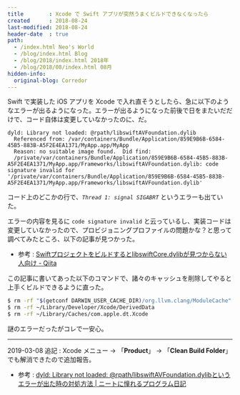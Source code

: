 ```yaml
---
title        : Xcode で Swift アプリが突然うまくビルドできなくなったら
created      : 2018-08-24
last-modified: 2018-08-24
header-date  : true
path:
  - /index.html Neo's World
  - /blog/index.html Blog
  - /blog/2018/index.html 2018年
  - /blog/2018/08/index.html 08月
hidden-info:
  original-blog: Corredor
---
```


Swift で実装した iOS アプリを Xcode で入れ直そうとしたら、急に以下のようなエラーが出るようになった。エラーが出るようになった前後で日をまたいだだけで、コード自体は変更していなかったのに、だ。

```
dyld: Library not loaded: @rpath/libswiftAVFoundation.dylib
  Referenced from: /var/containers/Bundle/Application/859E9B6B-6584-45B5-883B-A5F2E4EA1371/MyApp.app/MyApp
  Reason: no suitable image found.  Did find:
  /private/var/containers/Bundle/Application/859E9B6B-6584-45B5-883B-A5F2E4EA1371/MyApp.app/Frameworks/libswiftAVFoundation.dylib: code signature invalid for '/private/var/containers/Bundle/Application/859E9B6B-6584-45B5-883B-A5F2E4EA1371/MyApp.app/Frameworks/libswiftAVFoundation.dylib'
```

コード上のどこかの行で、*`Thread 1: signal SIGABRT`* というエラーも出ていた。

エラーの内容を見るに `code signature invalid` と云っているし、実装コードは変更していなかったので、プロビジョニングプロファイルの問題かな？と思って調べてみたところ、以下の記事が見つかった。

- 参考 : [SwiftプロジェクトをビルドするとlibswiftCore.dylibが見つからない人向け - Qiita](https://qiita.com/yusuke_tashiro/items/0a7c75b24f0a5826069f)

この記事に書いてあった以下のコマンドで、諸々のキャッシュを削除してやると上手くビルドできるように直った。

```bash
$ rm -rf "$(getconf DARWIN_USER_CACHE_DIR)/org.llvm.clang/ModuleCache"
$ rm -rf ~/Library/Developer/Xcode/DerivedData
$ rm -rf ~/Library/Caches/com.apple.dt.Xcode
```

謎のエラーだったがコレで一安心。

-----

2019-03-08 追記 : Xcode メニュー → 「**Product**」 → 「**Clean Build Folder**」でも解消できたので追加報告。

- 参考 : [dyld: Library not loaded: @rpath/libswiftAVFoundation.dylibというエラーが出た時の対処方法 | ニートに憧れるプログラム日記](http://program-life.com/595)
